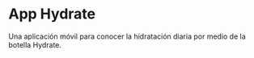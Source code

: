 # App Hydrate

Una aplicación móvil para conocer la hidratación diaria por medio de la botella Hydrate. 


